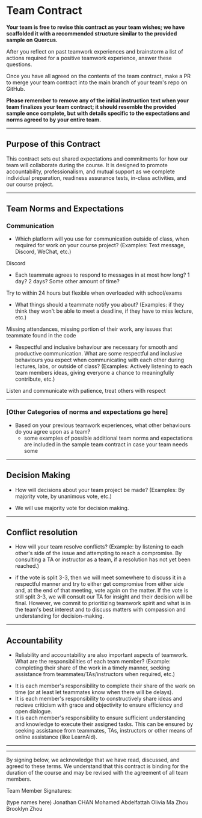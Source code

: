 # Team Contract

**Your team is free to revise this contract as your team wishes; we have scaffolded it with a recommended structure similar to the provided sample on Quercus.**

After you reflect on past teamwork experiences and brainstorm a list of actions required for a positive teamwork experience, answer these questions.

Once you have all agreed on the contents of the team contract, make a PR to merge your team contract into the main branch of your team's repo on GitHub.

**Please remember to remove any of the initial instruction text when your team finalizes your team contract; it should resemble the provided sample once complete, but with details specific to the expectations and norms agreed to by your entire team.**

---
## Purpose of this Contract

This contract sets out shared expectations and commitments for how our team will collaborate during the course. It is designed to promote accountability, professionalism, and mutual support as we complete individual preparation, readiness assurance tests, in-class activities, and our course project.

---
## Team Norms and Expectations

### Communication

* Which platform will you use for communication outside of class, when required for work on your course project? (Examples: Text message, Discord, WeChat, etc.)

Discord


* Each teammate agrees to respond to messages in at most how long? 1 day? 2 days? Some other amount of time?

Try to within 24 hours but flexible when overloaded with school/exams


* What things should a teammate notify you about? (Examples: if they think they won't be able to meet a deadline, if they have to miss lecture, etc.)

Missing attendances, missing portion of their work, any issues that teammate found in the code


* Respectful and inclusive behaviour are necessary for smooth and productive communication. What are some respectful and inclusive behaviours you expect when communicating with each other during lectures, labs, or outside of class? (Examples: Actively listening to each team members ideas, giving everyone a chance to meaningfully contribute, etc.)

Listen and communicate with patience, treat others with respect


---

### [Other Categories of norms and expectations go here]

* Based on your previous teamwork experiences, what other behaviours do you agree upon as a team?
    - some examples of possible additional team norms and expectations are included in the sample team contract in case your team needs some 


---

## Decision Making

* How will decisions about your team project be made? (Examples: By majority vote, by unanimous vote, etc.)

- We will use majority vote for decision making.

---
## Conflict resolution

* How will your team resolve conflicts? (Example: by listening to each other's side of the issue and attempting to reach a compromise. By consulting a TA or instructor as a team, if a resolution has not yet been reached.)

- if the vote is split 3-3, then we will meet somewhere to discuss it in a respectful manner and try to either get compromise from either side and, at the end of that meeting, vote again on the matter. If the vote is still split 3-3, we will consult our TA for insight and their decision will be final. However, we commit to prioritizing teamwork spirit and what is in the team's best interest and to discuss matters with compassion and understanding for decision-making.


---

## Accountability

* Reliability and accountability are also important aspects of teamwork. What are the responsibilities of each team member? (Example: completing their share of the work in a timely manner, seeking assistance from teammates/TAs/instructors when required, etc.)

- It is each member's responsibility to complete their share of the work on time (or at least let teammates know when there will be delays).
- It is each member's responsibility to constructively share ideas and recieve criticism with grace and objectivity to ensure efficiency and open dialogue.
- It is each member's responsibility to ensure sufficient understanding and knowledge to execute their assigned tasks. This can be ensured by seeking assistance from teammates, TAs, instructors or other means of online assistance (like LearnAid).



---

---

By signing below, we acknowledge that we have read, discussed, and agreed to these terms. We understand that this contract is binding for the duration of the course and may be revised with the agreement of all team members.

Team Member Signatures:

(type names here)
Jonathan CHAN
Mohamed Abdelfattah
Olivia Ma Zhou
Brooklyn Zhou
